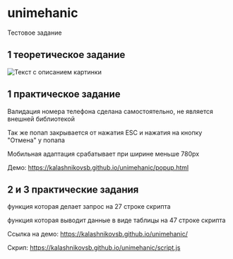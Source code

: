 # unimehanic
Тестовое задание

## 1 теоретическое задание

<image src="picture.jpg" alt="Текст с описанием картинки">

## 1 практическое задание

Валидация номера телефона сделана самостоятельно, не является внешней библиотекой

Так же попап закрывается от нажатия ESC и нажатия на кнопку "Отмена" у попапа

Мобильная адаптация срабатывает при ширине меньше 780px

Демо: https://kalashnikovsb.github.io/unimehanic/popup.html

## 2 и 3 практические задания
функция которая делает запрос на 27 строке скрипта

функция которая выводит данные в виде таблицы на 47 строке скрипта

Ссылка на демо: https://kalashnikovsb.github.io/unimehanic/

Скрип: https://kalashnikovsb.github.io/unimehanic/script.js